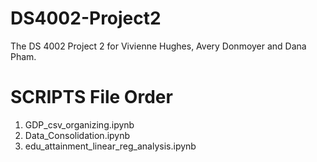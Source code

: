 # DS4002-Project2
The DS 4002 Project 2 for Vivienne Hughes, Avery Donmoyer and Dana Pham.

# SCRIPTS File Order
1. GDP_csv_organizing.ipynb
2. Data_Consolidation.ipynb
3. edu_attainment_linear_reg_analysis.ipynb
